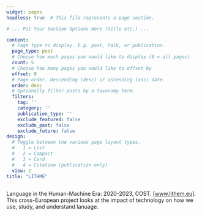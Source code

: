 ```yaml
---
widget: pages
headless: true  # This file represents a page section.

# ... Put Your Section Options Here (title etc.) ...

content:
  # Page type to display. E.g. post, talk, or publication.
  page_type: post
  # Choose how much pages you would like to display (0 = all pages)
  count: 5
  # Choose how many pages you would like to offset by
  offset: 0
  # Page order. Descending (desc) or ascending (asc) date.
  order: desc
  # Optionally filter posts by a taxonomy term.
  filters:
    tag: ''
    category: ''
    publication_type: ''
    exclude_featured: false
    exclude_past: false
    exclude_future: false
design:
  # Toggle between the various page layout types.
  #   1 = List
  #   2 = Compact
  #   3 = Card
  #   4 = Citation (publication only)  
  view: 2
title: "LITHME"
---
```


Language in the Human-Machine Era: 2020-2023, COST. [www.lithem.eu]. This cross-European project looks at the impact of technology on how we use, study, and understand lanuage.